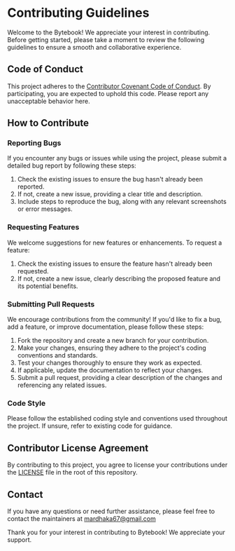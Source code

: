 # Contributing Guidelines

Welcome to the Bytebook! We appreciate your interest in contributing. Before getting started, please take a moment to review the following guidelines to ensure a smooth and collaborative experience.

## Code of Conduct

This project adheres to the [Contributor Covenant Code of Conduct](CODE_OF_CONDUCT.md). By participating, you are expected to uphold this code. Please report any unacceptable behavior <a herf='mailto:mardhaka67@gmail.com' >here</a>.

## How to Contribute

### Reporting Bugs

If you encounter any bugs or issues while using the project, please submit a detailed bug report by following these steps:

1. Check the existing issues to ensure the bug hasn't already been reported.
2. If not, create a new issue, providing a clear title and description.
3. Include steps to reproduce the bug, along with any relevant screenshots or error messages.

### Requesting Features

We welcome suggestions for new features or enhancements. To request a feature:

1. Check the existing issues to ensure the feature hasn't already been requested.
2. If not, create a new issue, clearly describing the proposed feature and its potential benefits.

### Submitting Pull Requests

We encourage contributions from the community! If you'd like to fix a bug, add a feature, or improve documentation, please follow these steps:

1. Fork the repository and create a new branch for your contribution.
2. Make your changes, ensuring they adhere to the project's coding conventions and standards.
3. Test your changes thoroughly to ensure they work as expected.
4. If applicable, update the documentation to reflect your changes.
5. Submit a pull request, providing a clear description of the changes and referencing any related issues.

### Code Style

Please follow the established coding style and conventions used throughout the project. If unsure, refer to existing code for guidance.

## Contributor License Agreement

By contributing to this project, you agree to license your contributions under the [LICENSE](LICENSE.md) file in the root of this repository.

## Contact

If you have any questions or need further assistance, please feel free to contact the maintainers at <a herf='mailto:mardhaka67@gmail.com'>mardhaka67@gmail.com</a> 

Thank you for your interest in contributing to Bytebook! We appreciate your support.
